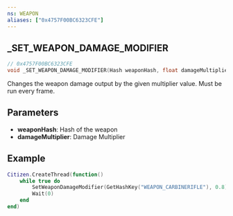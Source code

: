 ```yaml
---
ns: WEAPON
aliases: ["0x4757F00BC6323CFE"]
---
```

## _SET_WEAPON_DAMAGE_MODIFIER

```c
// 0x4757F00BC6323CFE
void _SET_WEAPON_DAMAGE_MODIFIER(Hash weaponHash, float damageMultiplier);
```
Changes the weapon damage output by the given multiplier value. Must be run every frame.

## Parameters
* **weaponHash**: Hash of the weapon
* **damageMultiplier**: Damage Multiplier

## Example

```lua
Citizen.CreateThread(function()
    while true do
        SetWeaponDamageModifier(GetHashKey("WEAPON_CARBINERIFLE"), 0.8) 
        Wait(0)
    end
end)
```
